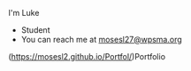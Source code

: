 I'm Luke 
- Student
- You can reach me at mosesl27@wpsma.org




(https://mosesl2.github.io/Portfol/)Portfolio
